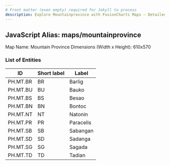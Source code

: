 ```yaml
---
# Front matter (even empty) required for Jekyll to process
description: Explore Mountainprovince with FusionCharts Maps – Detailed features for seamless integration. Try now & enhance your data visualization today! 
---
```


## JavaScript Alias: maps/mountainprovince

Map Name: Mountain Province
Dimensions (Width x Height): 610x570





### List of Entities

ID | Short label | Label
---|---|---|
PH.MT.BR | BR | Barlig
PH.MT.BU | BU | Bauko
PH.MT.BS | BS | Besao
PH.MT.BN | BN | Bontoc
PH.MT.NT | NT | Natonin
PH.MT.PR | PR | Paracelis
PH.MT.SB | SB | Sabangan
PH.MT.SD | SD | Sadanga
PH.MT.SG | SG | Sagada
PH.MT.TD | TD | Tadian